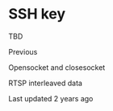 # <span class="text-4505230f--DisplayH900-bfb998fa--textContentFamily-49a318e1">SSH key</span>

<span class="text-4505230f--UIH300-2063425d--textUIFamily-5ebd8e40--text-8ee2c8b2">

</span>

<span class="text-4505230f--TextH400-3033861f--textContentFamily-49a318e1">

<span data-key="1faa9de4440848d2ad690b189290e8ab">

<span data-offset-key="1faa9de4440848d2ad690b189290e8ab:0">TBD</span>

</span>

</span>

<a href="openclosesocket.html" class="reset-3c756112--card-6570f064--whiteCard-fff091a4--cardPrevious-56a5e674">

</a>

<span class="text-4505230f--TextH200-a3425406--textContentFamily-49a318e1">Previous</span>

<span class="text-4505230f--UIH400-4e41e82a--textContentFamily-49a318e1">Opensocket and closesocket</span>

<a href="rtsp.html" class="reset-3c756112--card-6570f064--whiteCard-fff091a4--cardNext-19241c42">

</a>

<span class="text-4505230f--UIH400-4e41e82a--textContentFamily-49a318e1">RTSP interleaved data</span>

<span class="text-4505230f--TextH200-a3425406--textContentFamily-49a318e1">Last updated 2 years ago</span>
